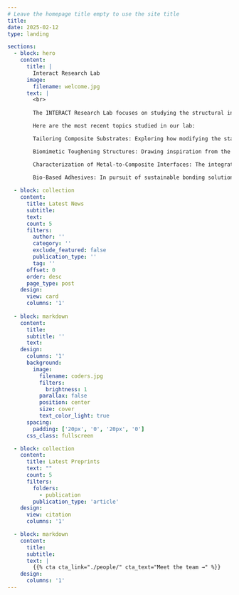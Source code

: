 ```yaml
---
# Leave the homepage title empty to use the site title
title:
date: 2025-02-12
type: landing

sections:
  - block: hero
    content:
      title: |
        Interact Research Lab
      image:
        filename: welcome.jpg
      text: |
        <br>
        
        The INTERACT Research Lab focuses on studying the structural integrity of interfaces and layered materials. Our research aims to understand failure mechanisms, improve durability, and develop innovative solutions to enhance material performance. By combining experimental methods with advanced monitoring techniques, numerical modeling, and biomimetic design, we address challenges in adhesive bonding, composite materials, and sustainable engineering solutions. 

        Here are the most recent topics studied in our lab: 

        Tailoring Composite Substrates: Exploring how modifying the stacking sequences of carbon fiber-reinforced polymer substrates can improve the damage tolerance of adhesively bonded joints. 

        Biomimetic Toughening Structures: Drawing inspiration from the molecular design of spider silk, the lab studies 3D-printed polymeric structures that incorporate sacrificial bonds and hidden lengths. When embedded in polymer resins, these structures enhance the toughness of layered materials and create a supporting framework that enables alternative load paths. 

        Characterization of Metal-to-Composite Interfaces: The integration of composites into traditional metal-based structures requires joining conventional metal parts with new composite materials. The lab has developed innovative methods for fracture characterization of bi-material bonded joints, with extensive expertise in metal-to-polymer interfaces. 

        Bio-Based Adhesives: In pursuit of sustainable bonding solutions, the lab explores adhesives derived from bio-renewable raw materials. Research includes the development and characterization of bio-based adhesives, aiming to replace conventional petroleum-based adhesives without compromising performance. 
  
  - block: collection
    content:
      title: Latest News
      subtitle:
      text:
      count: 5
      filters:
        author: ''
        category: ''
        exclude_featured: false
        publication_type: ''
        tag: ''
      offset: 0
      order: desc
      page_type: post
    design:
      view: card
      columns: '1'
  
  - block: markdown
    content:
      title:
      subtitle: ''
      text:
    design:
      columns: '1'
      background:
        image: 
          filename: coders.jpg
          filters:
            brightness: 1
          parallax: false
          position: center
          size: cover
          text_color_light: true
      spacing:
        padding: ['20px', '0', '20px', '0']
      css_class: fullscreen

  - block: collection
    content:
      title: Latest Preprints
      text: ""
      count: 5
      filters:
        folders:
          - publication
        publication_type: 'article'
    design:
      view: citation
      columns: '1'

  - block: markdown
    content:
      title:
      subtitle:
      text: |
        {{% cta cta_link="./people/" cta_text="Meet the team →" %}}
    design:
      columns: '1'
---
```

